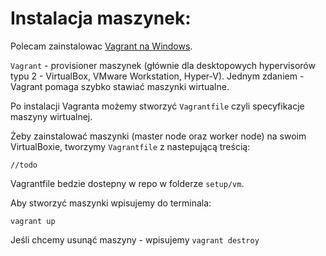 # Instalacja maszynek:

Polecam zainstalowac [Vagrant na Windows](https://developer.hashicorp.com/vagrant/install).

`Vagrant` - provisioner maszynek (głównie dla desktopowych hypervisorów typu 2 - VirtualBox, VMware Workstation, Hyper-V). Jednym zdaniem - Vagrant pomaga szybko stawiać maszynki wirtualne.

Po instalacji Vagranta możemy stworzyć `Vagrantfile` czyli specyfikacje maszyny wirtualnej.

Żeby zainstalować maszynki (master node oraz worker node) na swoim VirtualBoxie, tworzymy `Vagrantfile` z nastepującą treścią:

```
//todo
```
Vagrantfile bedzie dostepny w repo w folderze `setup/vm`.

Aby stworzyć maszynki wpisujemy do terminala:

```
vagrant up
```

Jeśli chcemy usunąć maszyny - wpisujemy `vagrant destroy`
